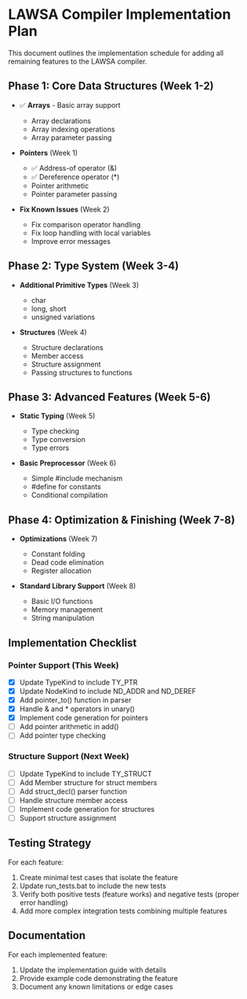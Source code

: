 # LAWSA Compiler Implementation Plan

This document outlines the implementation schedule for adding all remaining features to the LAWSA compiler.

## Phase 1: Core Data Structures (Week 1-2)

- ✅ **Arrays** - Basic array support
  - Array declarations
  - Array indexing operations
  - Array parameter passing

- **Pointers** (Week 1)
  - ✅ Address-of operator (&)
  - ✅ Dereference operator (*)
  - Pointer arithmetic
  - Pointer parameter passing

- **Fix Known Issues** (Week 2)
  - Fix comparison operator handling
  - Fix loop handling with local variables
  - Improve error messages

## Phase 2: Type System (Week 3-4)

- **Additional Primitive Types** (Week 3)
  - char
  - long, short
  - unsigned variations

- **Structures** (Week 4)
  - Structure declarations
  - Member access
  - Structure assignment
  - Passing structures to functions

## Phase 3: Advanced Features (Week 5-6)

- **Static Typing** (Week 5)
  - Type checking
  - Type conversion
  - Type errors

- **Basic Preprocessor** (Week 6)
  - Simple #include mechanism
  - #define for constants
  - Conditional compilation

## Phase 4: Optimization & Finishing (Week 7-8)

- **Optimizations** (Week 7)
  - Constant folding
  - Dead code elimination
  - Register allocation

- **Standard Library Support** (Week 8)
  - Basic I/O functions
  - Memory management
  - String manipulation

## Implementation Checklist

### Pointer Support (This Week)
- [x] Update TypeKind to include TY_PTR
- [x] Update NodeKind to include ND_ADDR and ND_DEREF
- [x] Add pointer_to() function in parser
- [x] Handle & and * operators in unary()
- [x] Implement code generation for pointers
- [ ] Add pointer arithmetic in add()
- [ ] Add pointer type checking

### Structure Support (Next Week)
- [ ] Update TypeKind to include TY_STRUCT
- [ ] Add Member structure for struct members
- [ ] Add struct_decl() parser function
- [ ] Handle structure member access
- [ ] Implement code generation for structures
- [ ] Support structure assignment

## Testing Strategy

For each feature:
1. Create minimal test cases that isolate the feature
2. Update run_tests.bat to include the new tests
3. Verify both positive tests (feature works) and negative tests (proper error handling)
4. Add more complex integration tests combining multiple features

## Documentation

For each implemented feature:
1. Update the implementation guide with details
2. Provide example code demonstrating the feature
3. Document any known limitations or edge cases 